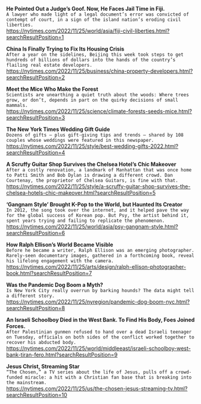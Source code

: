 **He Pointed Out a Judge’s Goof. Now, He Faces Jail Time in Fiji.**\
`A lawyer who made light of a legal document’s error was convicted of contempt of court, in a sign of the island nation’s eroding civil liberties.`\
https://nytimes.com/2022/11/25/world/asia/fiji-civil-liberties.html?searchResultPosition=1

**China Is Finally Trying to Fix Its Housing Crisis**\
`After a year on the sidelines, Beijing this week took steps to get hundreds of billions of dollars into the hands of the country’s flailing real estate developers.`\
https://nytimes.com/2022/11/25/business/china-property-developers.html?searchResultPosition=2

**Meet the Mice Who Make the Forest**\
`Scientists are unearthing a quiet truth about the woods: Where trees grow, or don’t, depends in part on the quirky decisions of small mammals.`\
https://nytimes.com/2022/11/25/science/climate-forests-seeds-mice.html?searchResultPosition=3

**The New York Times Wedding Gift Guide**\
`Dozens of gifts — plus gift-giving tips and trends — shared by 108 couples whose weddings were featured in this newspaper.`\
https://nytimes.com/2022/11/25/style/best-wedding-gifts-2022.html?searchResultPosition=4

**A Scruffy Guitar Shop Survives the Chelsea Hotel’s Chic Makeover**\
`After a costly renovation, a landmark of Manhattan that was once home to Patti Smith and Bob Dylan is drawing a different crowd. Dan Courtenay, the proprietor of Chelsea Guitars, is fine with that.`\
https://nytimes.com/2022/11/25/style/a-scruffy-guitar-shop-survives-the-chelsea-hotels-chic-makeover.html?searchResultPosition=5

**‘Gangnam Style’ Brought K-Pop to the World, but Haunted Its Creator**\
`In 2012, the song took over the internet, and it helped pave the way for the global success of Korean pop. But Psy, the artist behind it, spent years trying and failing to replicate the phenomenon.`\
https://nytimes.com/2022/11/25/world/asia/psy-gangnam-style.html?searchResultPosition=6

**How Ralph Ellison’s World Became Visible**\
`Before he became a writer, Ralph Ellison was an emerging photographer. Rarely-seen documentary images, gathered in a forthcoming book, reveal his lifelong engagement with the camera.`\
https://nytimes.com/2022/11/25/arts/design/ralph-ellison-photographer-book.html?searchResultPosition=7

**Was the Pandemic Dog Boom a Myth?**\
`Is New York City really overrun by barking hounds? The data might tell a different story.`\
https://nytimes.com/2022/11/25/nyregion/pandemic-dog-boom-nyc.html?searchResultPosition=8

**An Israeli Schoolboy Died in the West Bank. To Find His Body, Foes Joined Forces.**\
`After Palestinian gunmen refused to hand over a dead Israeli teenager on Tuesday, officials on both sides of the conflict worked together to recover his abducted body.`\
https://nytimes.com/2022/11/25/world/middleeast/israeli-schoolboy-west-bank-tiran-fero.html?searchResultPosition=9

**Jesus Christ, Streaming Star**\
`“The Chosen,” a TV series about the life of Jesus, pulls off a crowd-funded miracle: a hit with a Christian fan base that is breaking into the mainstream.`\
https://nytimes.com/2022/11/25/us/the-chosen-jesus-streaming-tv.html?searchResultPosition=10

